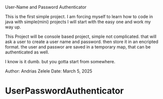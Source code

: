 User-Name and Password Authenticator

This is the first simple project.
I am forcing myself to learn how to code in java with simple(mini) projects
I will start with the easy one and work my way up.

This Project will be console based project, simple not complicated. that will ask
a user to create a user name and password. then store it in an encripted format.
the user and passwor are saved in a temporary map, that can be authenticated as well.

I know is it dumb. but you gotta start from somewhere.

Author: Andrias Zelele
Date: March 5, 2025
# UserPasswordAuthenticator
